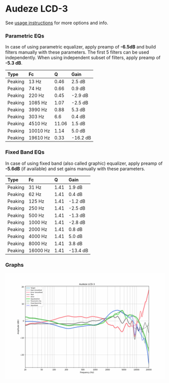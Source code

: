 # Audeze LCD-3
See [usage instructions](https://github.com/jaakkopasanen/AutoEq#usage) for more options and info.

### Parametric EQs
In case of using parametric equalizer, apply preamp of **-6.5dB** and build filters manually
with these parameters. The first 5 filters can be used independently.
When using independent subset of filters, apply preamp of **-5.3 dB**.

| Type    | Fc       |     Q | Gain     |
|:--------|:---------|:------|:---------|
| Peaking | 13 Hz    |  0.46 | 2.5 dB   |
| Peaking | 74 Hz    |  0.66 | 0.9 dB   |
| Peaking | 220 Hz   |  0.45 | -2.9 dB  |
| Peaking | 1085 Hz  |  1.07 | -2.5 dB  |
| Peaking | 3990 Hz  |  0.88 | 5.3 dB   |
| Peaking | 303 Hz   |  6.6  | 0.4 dB   |
| Peaking | 4510 Hz  | 11.06 | 1.5 dB   |
| Peaking | 10010 Hz |  1.14 | 5.0 dB   |
| Peaking | 19610 Hz |  0.33 | -16.2 dB |

### Fixed Band EQs
In case of using fixed band (also called graphic) equalizer, apply preamp of **-5.6dB**
(if available) and set gains manually with these parameters.

| Type    | Fc       |    Q | Gain     |
|:--------|:---------|:-----|:---------|
| Peaking | 31 Hz    | 1.41 | 1.9 dB   |
| Peaking | 62 Hz    | 1.41 | 0.4 dB   |
| Peaking | 125 Hz   | 1.41 | -1.2 dB  |
| Peaking | 250 Hz   | 1.41 | -2.5 dB  |
| Peaking | 500 Hz   | 1.41 | -1.3 dB  |
| Peaking | 1000 Hz  | 1.41 | -2.8 dB  |
| Peaking | 2000 Hz  | 1.41 | 0.8 dB   |
| Peaking | 4000 Hz  | 1.41 | 5.0 dB   |
| Peaking | 8000 Hz  | 1.41 | 3.8 dB   |
| Peaking | 16000 Hz | 1.41 | -13.4 dB |

### Graphs
![](./Audeze%20LCD-3.png)